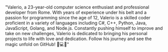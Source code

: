 "Valerio, a 23-year-old computer science enthusiast and professional developer from Rome. With years of experience under his belt and a passion for programming since the age of 12, Valerio is a skilled coder proficient in a variety of languages including C#, C++, Python, Java, JavaScript, Golang, and Node.js. Constantly pushing himself to improve and take on new challenges, Valerio is dedicated to bringing his personal projects to life with love and dedication. Follow his journey and see the magic unfold on GitHub! 🚀💻🔥"






